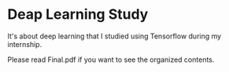 # Deap Learning Study

It's about deep learning that I studied using Tensorflow during my internship.

Please read Final.pdf if you want to see the organized contents.
